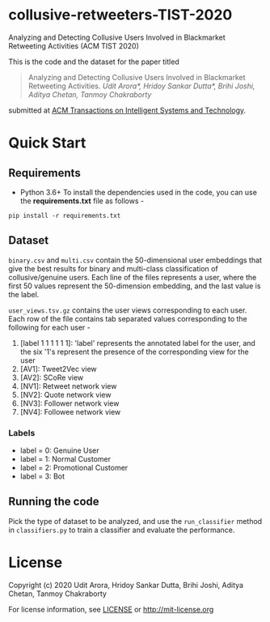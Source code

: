 # collusive-retweeters-TIST-2020
Analyzing and Detecting Collusive Users Involved in Blackmarket Retweeting Activities (ACM TIST 2020)

This is the code and the dataset for the paper titled 

>Analyzing and Detecting Collusive Users Involved in Blackmarket Retweeting Activities. *Udit Arora\*, Hridoy Sankar Dutta\*, Brihi Joshi, Aditya Chetan, Tanmoy Chakraborty*

submitted at [ACM Transactions on Intelligent Systems and Technology](https://dl.acm.org/journal/tist).

# Quick Start

## Requirements

- Python 3.6+
To install the dependencies used in the code, you can use the __requirements.txt__ file as follows -

```
pip install -r requirements.txt
```

## Dataset

```binary.csv``` and ```multi.csv``` contain the 50-dimensional user embeddings that give the best results for binary and multi-class classification of collusive/genuine users. Each line of the files represents a user, where the first 50 values represent the 50-dimension embedding, and the last value is the label.

```user_views.tsv.gz``` contains the user views corresponding to each user. Each row of the file contains tab separated values corresponding to the following for each user -

1. \[label 1 1 1 1 1 1\]: 'label' represents the annotated label for the user, and the six '1's represent the presence of the corresponding view for the user
2. \[AV1\]: Tweet2Vec view
3. \[AV2\]: SCoRe view
4. \[NV1\]: Retweet network view
5. \[NV2\]: Quote network view
6. \[NV3\]: Follower network view
7. \[NV4\]: Followee network view

### Labels

- label = 0: Genuine User
- label = 1: Normal Customer
- label = 2: Promotional Customer
- label = 3: Bot

## Running the code

Pick the type of dataset to be analyzed, and use the `run_classifier` method in ```classifiers.py``` to train a classifier and evaluate the performance. 

# License 

Copyright (c) 2020 Udit Arora, Hridoy Sankar Dutta, Brihi Joshi, Aditya Chetan, Tanmoy Chakraborty

For license information, see [LICENSE](LICENSE) or http://mit-license.org

